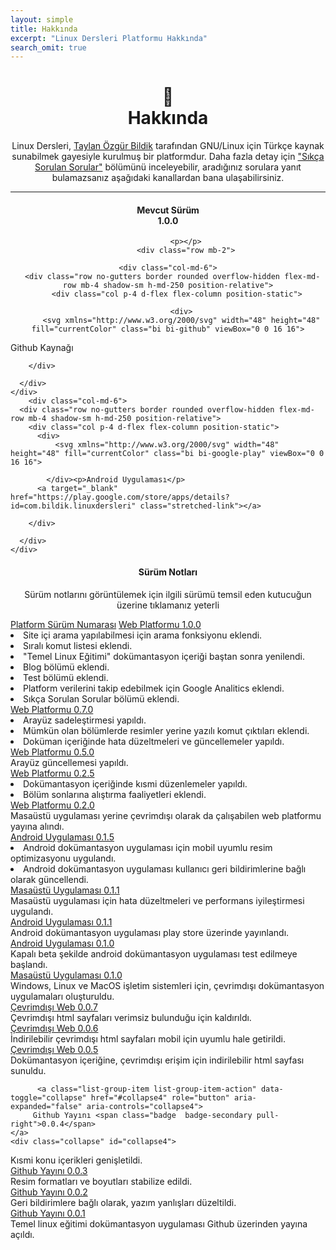 ```yaml
---
layout: simple
title: Hakkında
excerpt: "Linux Dersleri Platformu Hakkında"
search_omit: true
---
```



<p></p>
<div align="center">
<h1 class="text-primary">🐧<br>Hakkında</h1>    
Linux Dersleri, <a href="https://www.linkedin.com/in/taylanbildik/">Taylan Özgür Bildik</a> tarafından GNU/Linux için Türkçe kaynak sunabilmek gayesiyle kurulmuş bir platformdur. Daha fazla detay için <a href="{{ site.url }}/sıkca-sorulan-sorular.html">"Sıkça Sorulan Sorular"</a> bölümünü inceleyebilir, aradığınız sorulara yanıt bulamazsanız aşağıdaki kanallardan bana ulaşabilirsiniz.
<p></p>
<a href="{{ site.url }}/bildirim.html"><i class="fa fa-paper-plane fa-lg"></i></a>
<a target="_blank" href="mailto:info@linuxdersleri.net"><i class="fa fa-envelope fa-lg"></i></a>
<a target="_blank" href="https://linkedin.com/in/taylanbildik"><i class="fa fa-linkedin fa-lg"></i></a>
<a target="_blank" href="https://github.com/taylanbildik"><i class="fa fa-github fa-lg"></i></a> 
</div>    
<hr>

<div class="container">
		<div align="center" class="container">
<h4 align="center">Mevcut Sürüm<br><span class="badge badge-warning "> 1.0.0 </span></h4>

			<p></p>
			<div class="row mb-2">
				
    <div class="col-md-6">
      <div class="row no-gutters border rounded overflow-hidden flex-md-row mb-4 shadow-sm h-md-250 position-relative">
        <div class="col p-4 d-flex flex-column position-static">
          
		  <div>
		  <svg xmlns="http://www.w3.org/2000/svg" width="48" height="48" fill="currentColor" class="bi bi-github" viewBox="0 0 16 16">
  <path d="M8 0C3.58 0 0 3.58 0 8c0 3.54 2.29 6.53 5.47 7.59.4.07.55-.17.55-.38 0-.19-.01-.82-.01-1.49-2.01.37-2.53-.49-2.69-.94-.09-.23-.48-.94-.82-1.13-.28-.15-.68-.52-.01-.53.63-.01 1.08.58 1.23.82.72 1.21 1.87.87 2.33.66.07-.52.28-.87.51-1.07-1.78-.2-3.64-.89-3.64-3.95 0-.87.31-1.59.82-2.15-.08-.2-.36-1.02.08-2.12 0 0 .67-.21 2.2.82.64-.18 1.32-.27 2-.27.68 0 1.36.09 2 .27 1.53-1.04 2.2-.82 2.2-.82.44 1.1.16 1.92.08 2.12.51.56.82 1.27.82 2.15 0 3.07-1.87 3.75-3.65 3.95.29.25.54.73.54 1.48 0 1.07-.01 1.93-.01 2.2 0 .21.15.46.55.38A8.012 8.012 0 0 0 16 8c0-4.42-3.58-8-8-8z"/>
</svg>
</div>
		  <p>Github Kaynağı</p>
          <a target="_blank" href="https://github.com/taylanbildik/Linux_Dersleri#s%C4%B1ral%C4%B1-%C5%9Fekilde-konu-konu-linux-komut-sat%C4%B1r%C4%B1-dok%C3%BCmantasyon-m%C3%BCfredat%C4%B1" class="stretched-link"></a>
			
        </div>
        
      </div>
    </div>
		<div class="col-md-6">
      <div class="row no-gutters border rounded overflow-hidden flex-md-row mb-4 shadow-sm h-md-250 position-relative">
        <div class="col p-4 d-flex flex-column position-static">
          <div>
              <svg xmlns="http://www.w3.org/2000/svg" width="48" height="48" fill="currentColor" class="bi bi-google-play" viewBox="0 0 16 16">
  <path d="M14.222 9.374c1.037-.61 1.037-2.137 0-2.748L11.528 5.04 8.32 8l3.207 2.96 2.694-1.586Zm-3.595 2.116L7.583 8.68 1.03 14.73c.201 1.029 1.36 1.61 2.303 1.055l7.294-4.295ZM1 13.396V2.603L6.846 8 1 13.396ZM1.03 1.27l6.553 6.05 3.044-2.81L3.333.215C2.39-.341 1.231.24 1.03 1.27Z"></path>
</svg>
            
            </div><p>Android Uygulaması</p>
          <a target="_blank" href="https://play.google.com/store/apps/details?id=com.bildik.linuxdersleri" class="stretched-link"></a>
			
        </div>
        
      </div>
    </div>
    
  </div>
</div>
<h4 align="center">Sürüm Notları</h4>
<p align="center" class="mavi">Sürüm notlarını görüntülemek için ilgili sürümü temsil eden kutucuğun üzerine tıklamanız yeterli</p>
	  <div class="list-group">
    <a href="#" class="list-group-item list-group-item-action active">
        <i class="fa fa-codepen"></i> Platform
    <span class=" pull-right">Sürüm Numarası</span></a>
	<a class="list-group-item list-group-item-action" data-toggle="collapse" href="#collapse17" role="button" aria-expanded="false" aria-controls="collapse17">
         Web Platformu <span class="badge  badge-warning pull-right">1.0.0</span>
    </a>
	<div class="collapse" id="collapse17">
  <div class="card card-body">
   <li>Site içi arama yapılabilmesi için arama fonksiyonu eklendi.</li>
   <li>Sıralı komut listesi eklendi.</li>
   <li>"Temel Linux Eğitimi" dokümantasyon içeriği baştan sonra yenilendi.</li>
   <li>Blog bölümü eklendi.</li>
    <li>Test bölümü eklendi.</li>
   <li>Platform verilerini takip edebilmek için Google Analitics eklendi.</li>
   <li>Sıkça Sorulan Sorular bölümü eklendi.</li>
	  </div>
  </div>
	<a class="list-group-item list-group-item-action" data-toggle="collapse" href="#collapse16" role="button" aria-expanded="false" aria-controls="collapse16">
         Web Platformu <span class="badge  badge-secondary pull-right">0.7.0</span>
    </a>
	<div class="collapse" id="collapse16">
  <div class="card card-body">
   <li>Arayüz sadeleştirmesi yapıldı.</li>
   <li>Mümkün olan bölümlerde resimler yerine yazılı komut çıktıları eklendi.</li>
   <li>Doküman içeriğinde hata düzeltmeleri ve güncellemeler yapıldı.</li>
	  </div>
  </div>
	<a class="list-group-item list-group-item-action" data-toggle="collapse" href="#collapse15" role="button" aria-expanded="false" aria-controls="collapse15">
         Web Platformu <span class="badge  badge-secondary pull-right">0.5.0</span>
    </a>
	<div class="collapse" id="collapse15">
  <div class="card card-body">
   Arayüz güncellemesi yapıldı.
	  </div>
  </div>
		  <a class="list-group-item list-group-item-action" data-toggle="collapse" href="#collapse14" role="button" aria-expanded="false" aria-controls="collapse14">
         Web Platformu <span class="badge  badge-secondary pull-right">0.2.5</span>
    </a>
	<div class="collapse" id="collapse14">
  <div class="card card-body">
   <li>Dokümantasyon içeriğinde kısmi düzenlemeler yapıldı.</li>
   <li>Bölüm sonlarına alıştırma faaliyetleri eklendi.</li>
	  </div>
  </div>
		  <a class="list-group-item list-group-item-action" data-toggle="collapse" href="#collapse13" role="button" aria-expanded="false" aria-controls="collapse13">
         Web Platformu <span class="badge  badge-secondary pull-right">0.2.0</span>
    </a>
	<div class="collapse" id="collapse13">
  <div class="card card-body">
   Masaüstü uygulaması yerine çevrimdışı olarak da çalışabilen web platformu yayına alındı.
	  
  </div>
</div>
		  <a class="list-group-item list-group-item-action" data-toggle="collapse" href="#collapse12" role="button" aria-expanded="false" aria-controls="collapse12">
         Android Uygulaması <span class="badge  badge-secondary pull-right">0.1.5</span>
    </a>
	<div class="collapse" id="collapse12">
  <div class="card card-body">
	  <li>Android dokümantasyon uygulaması için mobil uyumlu resim optimizasyonu uygulandı.</li>
	  <li>Android dokümantasyon uygulaması kullanıcı geri bildirimlerine bağlı olarak güncellendi.</li>
  </div>
</div>
		  <a class="list-group-item list-group-item-action" data-toggle="collapse" href="#collapse11" role="button" aria-expanded="false" aria-controls="collapse11">
         Masaüstü Uygulaması <span class="badge  badge-secondary pull-right">0.1.1</span>
    </a>
	<div class="collapse" id="collapse11">
  <div class="card card-body">
    Masaüstü uygulaması için hata düzeltmeleri ve performans iyileştirmesi uygulandı.
  </div>
</div>
		  <a class="list-group-item list-group-item-action" data-toggle="collapse" href="#collapse10" role="button" aria-expanded="false" aria-controls="collapse10">
         Android Uygulaması <span class="badge  badge-secondary pull-right">0.1.1</span>
    </a>
	<div class="collapse" id="collapse10">
  <div class="card card-body">
	  Android dokümantasyon uygulaması play store üzerinde yayınlandı.
  </div>
</div>
		  <a class="list-group-item list-group-item-action" data-toggle="collapse" href="#collapse9" role="button" aria-expanded="false" aria-controls="collapse9">
         Android Uygulaması <span class="badge  badge-secondary pull-right">0.1.0</span>
    </a>
	<div class="collapse" id="collapse9">
  <div class="card card-body">
	  Kapalı beta şekilde android dokümantasyon uygulaması test edilmeye başlandı.
  </div>
</div>
    <a class="list-group-item list-group-item-action" data-toggle="collapse" href="#collapse8" role="button" aria-expanded="false" aria-controls="collapse8">
         Masaüstü Uygulaması <span class="badge  badge-secondary pull-right">0.1.0</span>
    </a>
	<div class="collapse" id="collapse8">
  <div class="card card-body">
    Windows, Linux ve MacOS işletim sistemleri için, çevrimdışı dokümantasyon uygulamaları oluşturuldu.
  </div>
</div>
		  <a class="list-group-item list-group-item-action" data-toggle="collapse" href="#collapse7" role="button" aria-expanded="false" aria-controls="collapse7">
         Çevrimdışı Web <span class="badge  badge-secondary pull-right">0.0.7</span>
    </a>
	<div class="collapse" id="collapse7">
  <div class="card card-body">
    Çevrimdışı html sayfaları verimsiz bulunduğu için kaldırıldı.
  </div>
</div>	
		  <a class="list-group-item list-group-item-action" data-toggle="collapse" href="#collapse6" role="button" aria-expanded="false" aria-controls="collapse6">
         Çevrimdışı Web <span class="badge  badge-secondary pull-right">0.0.6</span>
    </a>
	<div class="collapse" id="collapse6">
  <div class="card card-body">
    İndirilebilir çevrimdışı html sayfaları mobil için uyumlu hale getirildi.
  </div>
</div>	
		  <a class="list-group-item list-group-item-action" data-toggle="collapse" href="#collapse5" role="button" aria-expanded="false" aria-controls="collapse5">
         Çevrimdışı Web <span class="badge  badge-secondary pull-right">0.0.5</span>
    </a>
	<div class="collapse" id="collapse5">
  <div class="card card-body">
    Dokümantasyon içeriğine, çevrimdışı erişim için indirilebilir html sayfası sunuldu.
  </div>
</div>	
		 	
		  <a class="list-group-item list-group-item-action" data-toggle="collapse" href="#collapse4" role="button" aria-expanded="false" aria-controls="collapse4">
         Github Yayını <span class="badge  badge-secondary pull-right">0.0.4</span>
    </a>
	<div class="collapse" id="collapse4">
  <div class="card card-body">
    Kısmi konu içerikleri genişletildi.
  </div>
</div>	
		  <a class="list-group-item list-group-item-action" data-toggle="collapse" href="#collapse3" role="button" aria-expanded="false" aria-controls="collapse3">
         Github Yayını <span class="badge  badge-secondary pull-right">0.0.3</span>
    </a>
	<div class="collapse" id="collapse3">
  <div class="card card-body">
    Resim formatları ve boyutları stabilize edildi.
  </div>
</div>	
		  <a class="list-group-item list-group-item-action" data-toggle="collapse" href="#collapse2" role="button" aria-expanded="false" aria-controls="collapse2">
         Github Yayını <span class="badge  badge-secondary pull-right">0.0.2</span>
    </a>
	<div class="collapse" id="collapse2">
  <div class="card card-body">
    Geri bildirimlere bağlı olarak, yazım yanlışları düzeltildi.
  </div>
</div>	
	<a class="list-group-item list-group-item-action" data-toggle="collapse" href="#collapse1" role="button" aria-expanded="false" aria-controls="collapse1">
         Github Yayını <span class="badge  badge-secondary pull-right">0.0.1</span>
    </a>
	<div class="collapse" id="collapse1">
  <div class="card card-body">
    Temel linux eğitimi dokümantasyon uygulaması Github üzerinden yayına açıldı.
  </div>
</div>		  
    

</div>
	  </div>
  
       
